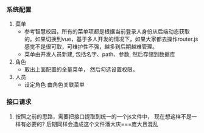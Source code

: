 ### 系统配置
1. 菜单
    * 参考智慧校园，所有的菜单项都是根据当前登录人身份从后端动态获取的。如果切换到vue，基于多人开发的情况下，如果大家都去操作router.js 感觉不是很可取，可维护性不强，越多到后期越难管理。
    * 菜单由开发人员新建, 包括名字、path、参数, 然后存储到数据库
2. 角色
    * 取出上面配置的全量菜单， 然后勾选设置权限，
4. 人员
    * 设定角色 由角色关联菜单

### 接口请求
1. 按照之前的思路，需要把接口提取到统一的一个js文件中， 现在想这样不是一样有必要的? 后期同样会造成这个文件潘大庆===庞大且混乱
